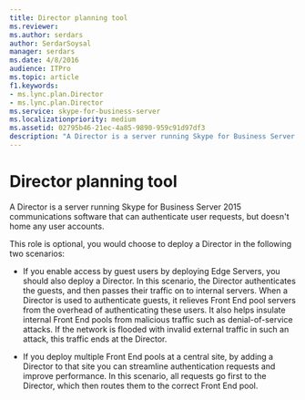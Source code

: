 ```yaml
---
title: Director planning tool
ms.reviewer: 
ms.author: serdars
author: SerdarSoysal
manager: serdars
ms.date: 4/8/2016
audience: ITPro
ms.topic: article
f1.keywords:
- ms.lync.plan.Director
- ms.lync.plan.Director
ms.service: skype-for-business-server
ms.localizationpriority: medium
ms.assetid: 02795b46-21ec-4a85-9890-959c91d97df3
description: "A Director is a server running Skype for Business Server 2015 communications software that can authenticate user requests but doesn't home any user accounts."
---
```


# Director planning tool
 
A Director is a server running Skype for Business Server 2015 communications software that can authenticate user requests, but doesn't home any user accounts. 
  
This role is optional, you would choose to deploy a Director in the following two scenarios:
  
- If you enable access by guest users by deploying Edge Servers, you should also deploy a Director. In this scenario, the Director authenticates the guests, and then passes their traffic on to internal servers. When a Director is used to authenticate guests, it relieves Front End pool servers from the overhead of authenticating these users. It also helps insulate internal Front End pools from malicious traffic such as denial-of-service attacks. If the network is flooded with invalid external traffic in such an attack, this traffic ends at the Director.
    
- If you deploy multiple Front End pools at a central site, by adding a Director to that site you can streamline authentication requests and improve performance. In this scenario, all requests go first to the Director, which then routes them to the correct Front End pool.
    

